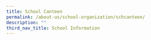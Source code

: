 ```yaml
---
title: School Canteen
permalink: /about-us/school-organization/schcanteen/
description: ""
third_nav_title: School Information
---
```

